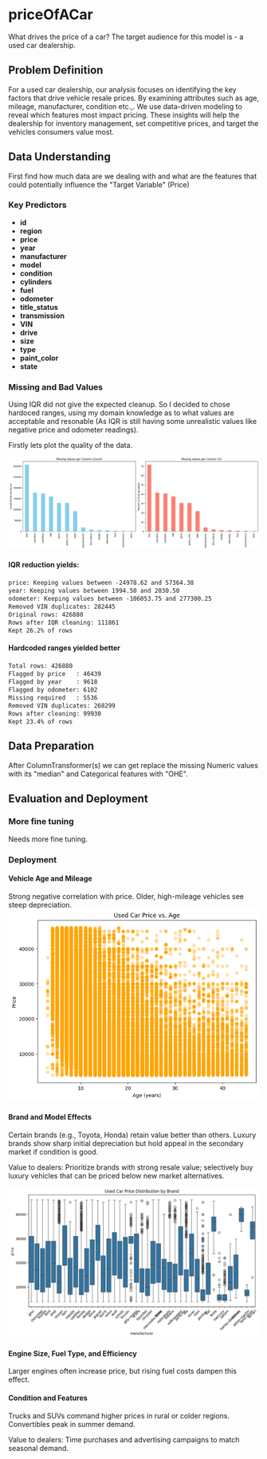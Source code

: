 # priceOfACar
What drives the price of a car? The target audience for this model is - a used car dealership. 

## Problem Definition
For a used car dealership, our analysis focuses on identifying the key factors that drive vehicle resale prices. 
By examining attributes such as age, mileage, manufacturer, condition etc.,. We use data-driven modeling to 
reveal which features most impact pricing. These insights will help the dealership for inventory management, 
set competitive prices, and target the vehicles consumers value most.

## Data Understanding
First find how much data are we dealing with and what are the features that could potentially influence the "Target Variable" (Price)

### Key Predictors

- **id**
- **region**
- **price**
- **year**
- **manufacturer**
- **model**
- **condition**
- **cylinders**
- **fuel**
- **odometer**
- **title_status**
- **transmission**
- **VIN**
- **drive**
- **size**
- **type**
- **paint_color**
- **state**

### Missing and Bad Values

Using IQR did not give the expected cleanup. So I decided to chose hardoced ranges, using my domain knowledge as to what values are acceptable and resonable (As IQR is still having some unrealistic values like negative price and odometer readings).

Firstly lets plot the quality of the data.

![Screenshot of Missing values per Column](images/missingValues.png)

#### IQR reduction yields:

```
price: Keeping values between -24978.62 and 57364.38
year: Keeping values between 1994.50 and 2030.50
odometer: Keeping values between -106053.75 and 277300.25
Removed VIN duplicates: 282445
Original rows: 426880
Rows after IQR cleaning: 111861
Kept 26.2% of rows
```

#### Hardcoded ranges yielded better

```
Total rows: 426880
Flagged by price   : 46439
Flagged by year    : 9618
Flagged by odometer: 6102
Missing required   : 5536
Removed VIN duplicates: 268299
Rows after cleaning: 99930
Kept 23.4% of rows
```

## Data Preparation

After ColumnTransformer(s) we can get replace the missing Numeric values with its "median" and Categorical features with "OHE". 


## Evaluation and Deployment

### More fine tuning
Needs more fine tuning. 

### Deployment
#### Vehicle Age and Mileage

Strong negative correlation with price. Older, high-mileage vehicles see steep depreciation.
![Age to Price correlation](images/CarPriceToAge.png)


#### Brand and Model Effects

Certain brands (e.g., Toyota, Honda) retain value better than others. Luxury brands show sharp initial depreciation but hold appeal in the secondary market if condition is good.

Value to dealers: Prioritize brands with strong resale value; selectively buy luxury vehicles that can be priced below new market alternatives.

![Brand and Model Effect](images/brand.png)

#### Engine Size, Fuel Type, and Efficiency

Larger engines often increase price, but rising fuel costs dampen this effect.

#### Condition and Features

Trucks and SUVs command higher prices in rural or colder regions. Convertibles peak in summer demand.

Value to dealers: Time purchases and advertising campaigns to match seasonal demand.


